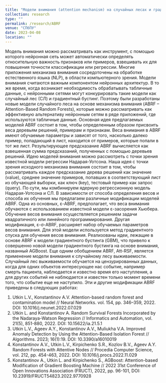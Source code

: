 ```yaml
---
title: "Модели внимания (attention mechanism) на случайных лесах и градиентном бустинге"
collection: research
type: ""
permalink: /research/ABRF
venue: "СПбПУ"
date: 2023-04-08
location: ""
---
```

Модель внимания можно рассматривать как инструмент, с помощью которого нейронная сеть может автоматически определять относительную важность признаков или примеров, взвешивать их для повышения точности классификации или регрессии. Многие приложения механизма внимания сосредоточены на обработке естественного языка (NLP), в области компьютерного зрения. Модели внимания считаются важным компонентом нейронных архитектур. В то же время, когда возникает необходимость обрабатывать табличные данные, с нейронными сетями могут конкурировать такие модели как случайный лес (СЛ) и градиентный бустинг. Поэтому были разработаны новые модели случайного леса на основе механизма внимания (ABRF – Attention-Based Random Forests), которые можно рассматривать как эффективную альтернативу нейронным сетям в ряде приложений, где используются табличные данные. Основная идея предлагаемых моделей ABRF состоит в том, чтобы определенным образом присвоить веса деревьям решений, примерам и признакам. Веса внимания в ABRF имеют обучаемые параметры и зависят от того, насколько далеко пример, попадающий в лист, находится от примеров, которые попали в тот же лист. Результирующее предсказание ABRF вычисляется как взвешенная сумма предсказаний, полученных с помощью деревьев решений. Идею моделей внимания можно рассмотреть с точки зрения известной модели регрессии Надарая-Уотсона. Наша идея с точки зрения исходного механизма внимания состоит в том, чтобы рассматривать каждое предсказание дерева решений как значение (value), среднее значение примеров, попавших в соответствующий лист из обучающей выборки, как ключ (key), тестовый пример как запрос (query). По сути, мы комбинируем ядерную регрессионную модель Надарая-Уотсона и СЛ.
В зависимости от способа определения весов и способа их обучения мы предлагаем различные модификации моделей ABRF. Одна из основных, ε-ABRF, предполагает, что веса внимания обучаются с использованием известной модели ε-засорения Хьюбера.  Обучение весов внимания осуществляется решением задачи квадратичного или линейного программирования. Другая модификация, ε-σ-ABRF, расширяет набор обучаемых параметров весов внимания. Для этой модели используется метод градиентного спуска для обучения весов внимания.
Реализованы идеи, лежащие в основе ABRF к модели градиентного бустинга (GBM), что привело к совершенно новой модели градиентного бустинга на основе внимания, названный AGBoost. Еще одним обобщением ABRF, Att-RSF, является применение модели внимания к случайному лесу выживаемости. Случайный лес выживаемости обучается на цензурированных данных, когда для одних объектов интересующее нас событие, например смерть пациента, наблюдается и известно время его наступления, а для других событий не наблюдается и известен только момент времени того, что событие еще не наступило. 
Эти и другие модификации ABRF приведены в следующих работах: 
1.	Utkin L.V., Konstantinov A.V. Attention-based random forest and contamination model // Neural Networks. vol. 154, pp. 346–359, 2022. DOI: 10.1016/j.neunet.2022.07.029
2.	Utkin L. and Konstantinov A. Random Survival Forests Incorporated by the Nadaraya-Watson Regression // Informatics and Automation, vol. 21(5), 851-880, 2022. DOI: 10.15622/ia.21.5.1 
3.	Utkin L.V., Ageev A.Y., Konstantinov A.V., Muliukha V.A. Improved Anomaly Detection by Using the Attention-Based Isolation Forest // Algorithms. 2023; 16(1):19. DOI: 10.3390/a16010019
4.	Konstantinov A.V., Utkin L.V., Kirpichenko S.R., Kozlov B.V., Ageev A.Y. Random Forests with Attentive Nodes // Procedia Computer Science, vol. 212, pp. 454-463, 2022. DOI: 10.1016/j.procs.2022.11.029 
5.	Konstantinov A., Utkin L. and Kirpichenko S., AGBoost: Attention-based Modification of Gradient Boosting Machine // 2022 31st Conference of Open Innovations Association (FRUCT), 2022, pp. 96-101, DOI: 10.23919/FRUCT54823.2022.9770928

